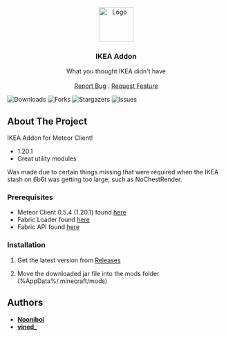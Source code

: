 <br/>
<p align="center">
  <a href="https://github.com/Nooniboi/Public-Ikea">
    <img src="https://cdn.discordapp.com/attachments/1062488528862314607/1142871904198332476/ikea.png" alt="Logo" width="80" height="80">
  </a>

  <h3 align="center">IKEA Addon</h3>

  <p align="center">
    What you thought IKEA didn't have
    <br/>
    <br/>
    <a href="https://github.com/Nooniboi/Public-Ikea/issues">Report Bug</a>
    .
    <a href="https://github.com/Nooniboi/Public-Ikea/issues">Request Feature</a>
  </p>
</p>

![Downloads](https://img.shields.io/github/downloads/Nooniboi/Public-Ikea/total) ![Forks](https://img.shields.io/github/forks/Nooniboi/Public-Ikea?style=social) ![Stargazers](https://img.shields.io/github/stars/Nooniboi/Public-Ikea?style=social) ![Issues](https://img.shields.io/github/issues/Nooniboi/Public-Ikea) 

## About The Project

IKEA Addon for Meteor Client!

* 1.20.1
* Great utility modules

Was made due to certain things missing that were required when the IKEA stash on 6b6t was getting too large, such as NoChestRender.


### Prerequisites

* Meteor Client 0.5.4 (1.20.1) found [here](https://meteorclient.com)
* Fabric Loader found [here](https://fabricmc.net/use/installer/)
* Fabric API found [here](https://legacy.curseforge.com/minecraft/mc-mods/fabric-api)


### Installation

1. Get the latest version from [Releases](https://github.com/Nooniboi/Public-Ikea/releases)

2. Move the downloaded jar file into the mods folder (%AppData%/.minecraft/mods)


## Authors

* [**Nooniboi**](https://github.com/Nooniboi)
* [**vined_**](https://github.com/vined-underscore)
